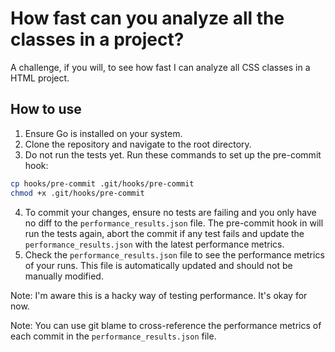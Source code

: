 # How fast can you analyze all the classes in a project?

A challenge, if you will, to see how fast I can analyze all CSS classes
in a HTML project.

## How to use

1. Ensure Go is installed on your system.
2. Clone the repository and navigate to the root directory.
3. Do not run the tests yet. Run these commands to set up the pre-commit hook:
```sh
cp hooks/pre-commit .git/hooks/pre-commit
chmod +x .git/hooks/pre-commit
```
4. To commit your changes, ensure no tests are failing and you only have no diff to the `performance_results.json` file. The pre-commit hook in will run the tests again, abort the commit if any test fails and update the `performance_results.json` with the latest performance metrics.
5. Check the `performance_results.json` file to see the performance metrics of your runs. This file is automatically updated and should not be manually modified.

Note: I'm aware this is a hacky way of testing performance. It's okay for now.

Note: You can use git blame to cross-reference the performance metrics of each commit in the `performance_results.json` file.